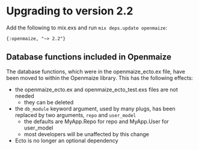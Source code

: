 # Upgrading to version 2.2

Add the following to mix.exs and run `mix deps.update openmaize`:

    {:openmaize, "~> 2.2"}

## Database functions included in Openmaize

The database functions, which were in the openmaize_ecto.ex file, have
been moved to within the Openmaize library. This has the following effects:

* the openmaize_ecto.ex and openmaize_ecto_test.exs files are not needed
  * they can be deleted
* the `db_module` keyword argument, used by many plugs, has been replaced by
two arguments, `repo` and `user_model`
  * the defaults are MyApp.Repo for repo and MyApp.User for user_model
  * most developers will be unaffected by this change
* Ecto is no longer an optional dependency
